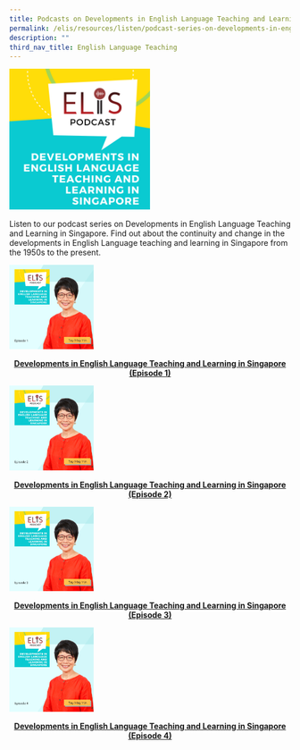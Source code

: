 ```yaml
---
title: Podcasts on Developments in English Language Teaching and Learning in Singapore
permalink: /elis/resources/listen/podcast-series-on-developments-in-english-language/
description: ""
third_nav_title: English Language Teaching
---
```

<img src="/images/final-elis-series-podcast-artwork-2021--2.png" style="width:50%">
		 
Listen to our podcast series on Developments in English Language Teaching and Learning in Singapore. Find out about the continuity and change in the developments in English Language teaching and learning in Singapore from the 1950s to the present.

<p><a href="https://staging.d1wti0p44mqune.amplifyapp.com/elis/resources/listen/developments-in-english-language-teaching-and-learning-in-singapore-episode-1/">
<img src="/images/29.png" style="width:30%">
</a></p><center><a href="https://staging.d1wti0p44mqune.amplifyapp.com/elis/resources/listen/developments-in-english-language-teaching-and-learning-in-singapore-episode-1/"><b>Developments in English Language Teaching and Learning in Singapore (Episode 1)</b></a></center><a href="https://staging.d1wti0p44mqune.amplifyapp.com/elis/resources/listen/developments-in-english-language-teaching-and-learning-in-singapore-episode-1/">
</a>

<p><a href="https://staging.d1wti0p44mqune.amplifyapp.com/elis/resources/listen/developments-in-english-language-teaching-and-learning-in-singapore-episode-2/">
<img src="/images/30.png" style="width:30%">
</a></p><center><a href="https://staging.d1wti0p44mqune.amplifyapp.com/elis/resources/listen/developments-in-english-language-teaching-and-learning-in-singapore-episode-2/"><b>Developments in English Language Teaching and Learning in Singapore (Episode 2)</b></a></center><a href="https://staging.d1wti0p44mqune.amplifyapp.com/elis/resources/listen/developments-in-english-language-teaching-and-learning-in-singapore-episode-2/">
</a>

<p><a href="https://staging.d1wti0p44mqune.amplifyapp.com/elis/resources/listen/developments-in-english-language-teaching-and-learning-in-singapore-episode-3/">
<img src="/images/31.png" style="width:30%">
</a></p><center><a href="https://staging.d1wti0p44mqune.amplifyapp.com/elis/resources/listen/developments-in-english-language-teaching-and-learning-in-singapore-episode-3/"><b>Developments in English Language Teaching and Learning in Singapore (Episode 3)</b></a></center><a href="https://staging.d1wti0p44mqune.amplifyapp.com/elis/resources/listen/developments-in-english-language-teaching-and-learning-in-singapore-episode-3/">
</a>

<p><a href="https://staging.d1wti0p44mqune.amplifyapp.com/elis/resources/listen/developments-in-english-language-teaching-and-learning-in-singapore-episode-4/">
<img src="/images/32.png" style="width:30%">
</a></p><center><a href="https://staging.d1wti0p44mqune.amplifyapp.com/elis/resources/listen/developments-in-english-language-teaching-and-learning-in-singapore-episode-4/"><b>Developments in English Language Teaching and Learning in Singapore (Episode 4)</b></a></center><a href="https://staging.d1wti0p44mqune.amplifyapp.com/elis/resources/listen/developments-in-english-language-teaching-and-learning-in-singapore-episode-4/">
</a>